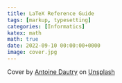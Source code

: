 ```yaml
---
title: LaTeX Reference Guide
tags: [markup, typesetting]
categories: [Informatics]
katex: math
math: true
date: 2022-09-10 00:00:00+0000
image: cover.jpg
---
```


Cover by <a href="https://unsplash.com/@antoine1003?utm_source=unsplash&utm_medium=referral&utm_content=creditCopyText">Antoine Dautry</a> on <a href="https://unsplash.com/s/photos/math?utm_source=unsplash&utm_medium=referral&utm_content=creditCopyText">Unsplash</a>
  